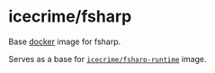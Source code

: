 icecrime/fsharp
===============

Base [docker](http://www.docker.io) image for fsharp.

Serves as a base for [`icecrime/fsharp-runtime`](http://github.com/icecrime/fsharp-docker/blob/master/runtime) image.


